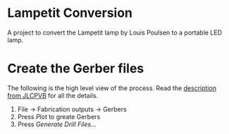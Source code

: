 # Lampetit Conversion
A project to convert the Lampetit lamp by Louis Poulsen to a portable LED lamp.


# Create the Gerber files

The following is the high level view of the process. Read the
[description from JLCPVB](https://jlcpcb.com/help/article/16-How-to-generate-Gerber-and-Drill-files-in-KiCad-6)
for all the details.

1. File -> Fabrication outputs -> Gerbers
2. Press _Plot_ to greate Gerbers
3. Press _Generate Drill Files..._
